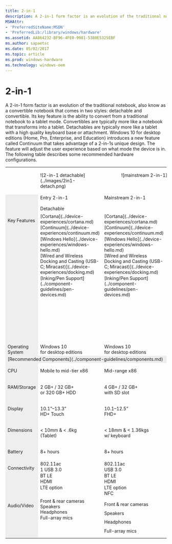 ```yaml
---
title: 2-in-1
description: A 2-in-1 form factor is an evolution of the traditional notebook, also know as a convertible notebook that comes in two styles detachable and convertible. Its key feature is the ability to convert from a traditional notebook to a tablet mode.
MSHAttr:
- 'PreferredSiteName:MSDN'
- 'PreferredLib:/library/windows/hardware'
ms.assetid: AA864232-BF96-4FE0-9981-5380E5325EBF
ms.author: sapaetsc
ms.date: 05/02/2017
ms.topic: article
ms.prod: windows-hardware
ms.technology: windows-oem
---
```


# 2-in-1


A 2-in-1 form factor is an evolution of the traditional notebook, also know as a convertible notebook that comes in two styles: detachable and convertible. Its key feature is the ability to convert from a traditional notebook to a tablet mode. Convertibles are typically more like a notebook that transforms into a tablet. Detachables are typically more like a tablet with a high quality keyboard base or attachment. Windows 10 for desktop editions (Home, Pro, Enterprise, and Education) introduces a new feature called Continuum that takes advantage of a 2-in-1s unique design. The feature will adjust the user experience based on what mode the device is in. The following table describes some recommended hardware configurations.

<table>
<tbody valign="top">
<tr>
<td colspan="1">&nbsp;</td>
<td>
<p>![2-in-1 detachable](../images/2in1-detach.png)</p>
</td>
<td colspan="2" style="text-align: center;">
<p>![mainstream 2-in-1](../images/2in1.png)</p>
</td>
</tr>
<tr>
<td colspan="1" bgcolor="EEEEEE">&nbsp;</td>
<td style="width:30%">Entry 2-in-1<br/><br/>Detachable
</td>
<td style="width:30%">Mainstream 2-in-1
</td>
<td style="width:30%">Premium 2-in-1
</td>
</tr>
<tr>
<td colspan="1" bgcolor="EEEEEE"><p>Key Features</p></td>
<td>
<p style="margin-top: .1em; margin-bottom: .1em;">[Cortana](../device-experiences/cortana.md)</p>
<p style="margin-top: .1em; margin-bottom: .1em;">[Continuum](../device-experiences/continuum.md)</p>
<p style="margin-top: .1em; margin-bottom: .1em;">[Windows&nbsp;Hello](../device-experiences/windows-hello.md)</p>
<p style="margin-top: .1em; margin-bottom: .1em;">[Wired&nbsp;and&nbsp;Wireless Docking&nbsp;and&nbsp;Casting (USB-C;&nbsp;Miracast)](../device-experiences/docking.md)</p>
<p style="margin-top: .1em; margin-bottom: .1em;">[Inking/Pen&nbsp;Support](../component-guidelines/pen-devices.md)</p>
</td>
<td>
<p style="margin-top: .1em; margin-bottom: .1em;">[Cortana](../device-experiences/cortana.md)</p>
<p style="margin-top: .1em; margin-bottom: .1em;">[Continuum](../device-experiences/continuum.md)</p>
<p style="margin-top: .1em; margin-bottom: .1em;">[Windows&nbsp;Hello](../device-experiences/windows-hello.md)</p>
<p style="margin-top: .1em; margin-bottom: .1em;">[Wired&nbsp;and&nbsp;Wireless Docking&nbsp;and&nbsp;Casting (USB-C;&nbsp;Miracast)](../device-experiences/docking.md)</p>
<p style="margin-top: .1em; margin-bottom: .1em;">[Inking/Pen&nbsp;Support](../component-guidelines/pen-devices.md)</p>
</td>
<td>
<p style="margin-top: .1em; margin-bottom: .1em;">[Cortana](../device-experiences/cortana.md)</p>
<p style="margin-top: .1em; margin-bottom: .1em;">[Continuum](../device-experiences/continuum.md)</p>
<p style="margin-top: .1em; margin-bottom: .1em;">[Windows&nbsp;Hello](../device-experiences/windows-hello.md)</p>
<p style="margin-top: .1em; margin-bottom: .1em;">[Wired&nbsp;and&nbsp;Wireless Docking&nbsp;and&nbsp;Casting (USB-C;&nbsp;Miracast)](../device-experiences/docking.md)</p>
<p style="margin-top: .1em; margin-bottom: .1em;">[Inking/Pen&nbsp;Support](../component-guidelines/pen-devices.md)</p>
<p style="margin-top: .1em; margin-bottom: .1em;">[Long&nbsp;battery&nbsp;life (12+&nbsp;hours)](../component-guidelines/battery.md)</p>
<p style="margin-top: .1em; margin-bottom: .1em;">[Precision&nbsp;Touchpad](../component-guidelines/precision-touchpad-devices.md)</p>
</td>
</tr>
<tr>
<td colspan="1" bgcolor="EEEEEE">Operating System</td>
<td>Windows&nbsp;10<br/> for desktop editions</td>
<td>Windows&nbsp;10<br/> for desktop editions</td>
<td>Windows&nbsp;10<br/> for desktop editions</td>
</tr>
<tr>
<td colspan="4" bgcolor="EEEEEE">[Recommended Components](../component-guidelines/components.md)</td>
</tr>
<tr>
<td bgcolor="EEEEEE"><p>CPU</p></td>
<td><p>Mobile to mid-tier x86</p></td>
<td><p>Mid-range x86</p></td>
<td><p>Premium x86</p></td>
</tr>
<tr>
<td bgcolor="EEEEEE"><p>RAM/Storage</p></td>
<td><p>2&nbsp;GB+&nbsp;/ 32&nbsp;GB+<br/> or 320&nbsp;GB+ HDD</p></td>
<td><p>4&nbsp;GB+&nbsp;/ 32&nbsp;GB+<br/> with SD slot</p></td>
<td><p>4&ndash;16&nbsp;GB&nbsp;/ 64&nbsp;GB&ndash;1&nbsp;TB SSD</p></td>
</tr>
<tr>
<td bgcolor="EEEEEE"><p>Display</p></td>
<td><p>10.1&rdquo;&ndash;13.3&rdquo;<br/> HD+ Touch</p></td>
<td><p>10.1&ndash;12.5&rdquo;<br/> FHD+</p></td>
<td><p>11.6&rdquo;&ndash;14&rdquo;<br/> FHD-4K / Touch</p></td>
</tr>
<tr>
<td bgcolor="EEEEEE"><p>Dimensions</p></td>
<td><p>&lt;&nbsp;10mm&nbsp;&amp; &lt;&nbsp;.6kg<br/> (Tablet)</p></td>
<td><p>&lt;&nbsp;18mm&nbsp;&amp; &lt;&nbsp;1.36kgs<br/> w/ keyboard</p></td>
<td><p>&lt;&nbsp;16mm&nbsp;&amp; &lt;&nbsp;1.36kg<br/> (combined w/ keyboard)</p></td>
</tr>
<tr>
<td bgcolor="EEEEEE"><p>Battery</p></td>
<td><p>8+&nbsp;hours</p></td>
<td><p>8+&nbsp;hours</p></td>
<td><p>12+&nbsp;hours</p></td>
</tr>
<tr>
<td bgcolor="EEEEEE"><p>Connectivity</p></td>
<td>
<p style="margin: .1em 0 .1em 0;">802.11ac</p>
<p style="margin: .1em 0 .1em 0;">1 USB 3.0</p>
<p style="margin: .1em 0 .1em 0;">BT LE</p>
<p style="margin: .1em 0 .1em 0;">HDMI</p>
<p style="margin: .1em 0 .1em 0;">LTE option</p>
</td>
<td>
<p style="margin: .1em 0 .1em 0;">802.11ac</p>
<p style="margin: .1em 0 .1em 0;">USB 3.0</p>
<p style="margin: .1em 0 .1em 0;">BT LE</p>
<p style="margin: .1em 0 .1em 0;">HDMI</p>
<p style="margin: .1em 0 .1em 0;">LTE option</p>
<p style="margin: .1em 0 .1em 0;">NFC</p>
</td>
<td>
<p style="margin: .1em 0 .1em 0;">802.11ac</p>
<p style="margin: .1em 0 .1em 0;">2+ USB 3.<i>x</i></p>
<p style="margin: .1em 0 .1em 0;">BT LE</p>
<p style="margin: .1em 0 .1em 0;">LTE option</p>
</style>
</td>
</tr>
<tr>
<td bgcolor="EEEEEE"><p>Audio/Video</p></td>
<td>
<p style="margin: .02em 0 .02em 0;">Front &amp; rear cameras</p>
<p style="margin: .02em 0 .02em 0;">Speakers</p>
<p style="margin: .02em 0 .02em 0;">Headphones</p>
<p style="margin: .02em 0 .02em 0;">Full-array mics</p>
</td>
<td>
<p style="margin: .75em 0 .75em 0;">Front &amp; rear cameras</p>
<p style="margin: .75em 0 .75em 0;">Speakers</p>
<p style="margin: .75em 0 .75em 0;">Headphones</p>
<p style="margin: .75em 0 .75em 0;">Full-array mics</p>
</td>
<td>
<p style="margin: .5em 0 .5em 0;">Stereo Speaker</p>
<p style="margin: .5em 0 .5em 0;">HD Webcam</p>
<p style="margin: .5em 0 .5em 0;">Full-array microphones</p>
</td>
</tr>
</tbody>
</table>




